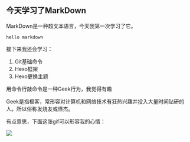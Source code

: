 ## 今天学习了MarkDown
MarkDown是一种超文本语言，今天我第一次学习了它。

```hello markdown```

接下来我还会学习：
1. Git基础命令
1. Hexo框架
1. Hexo更换主题

用命令行敲命令是一种Geek行为，我觉得有趣

Geek是指极客，常形容对计算机和网络技术有狂热兴趣并投入大量时间钻研的人。所以俗称发烧友或怪杰。

有点意思，下面这张gif可以形容我的心情：

![](https://qgt-style.oss-cn-hangzhou.aliyuncs.com/newcoursep4/g1/g1-2-2/tenor.gif)
